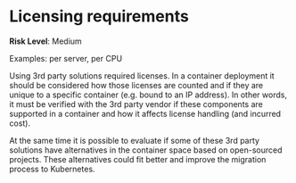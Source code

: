 # Licensing requirements

**Risk Level**: Medium

Examples: per server, per CPU

Using 3rd party solutions required licenses. In a container deployment it should be
considered how those licenses are counted and if they are unique to a specific
container (e.g. bound to an IP address). In other words, it must be verified with
the 3rd party vendor if these components are supported in a container and how it
affects license handling (and incurred cost).

At the same time it is possible to evaluate if some of these 3rd party solutions
have alternatives in the container space based on open-sourced projects. These
alternatives could fit better and improve the migration process to Kubernetes.
